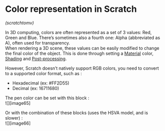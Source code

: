 # Color representation in Scratch
*(scratchtomv)*  

In 3D computing, colors are often represented as a set of 3 values: Red, Green and Blue. There’s sometimes also a fourth one: Alpha (abbreviated as A), often used for transparency.  
When rendering a 3D scene, these values can be easily modified to change the final color of the object. This is done through setting a [Material](\#material) color, [Shading](\#shading) and [Post-processing](\#post-processing).

However, Scratch doesn’t natively support RGB colors, you need to convert to a supported color format, such as : 

* Hexadecimal (ex: \#FF2D55)  
* Decimal (ex: 16711680\)

The pen color can be set with this block :   
![][image65]

Or with the combination of these blocks (uses the HSVA model, and is slower) :   
![][image66]
